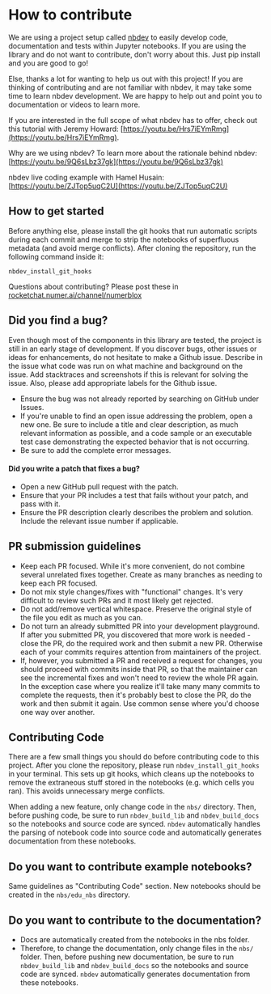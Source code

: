 # How to contribute

We are using a project setup called [nbdev](https://nbdev.fast.ai/) to easily develop code, documentation and tests within Jupyter notebooks. If you are using the library and do not want to contribute, don't worry about this. Just pip install and you are good to go!

Else, thanks a lot for wanting to help us out with this project! If you are thinking of contributing and are not familiar with nbdev, it may take some time to learn nbdev development. 
We are happy to help out and point you to documentation or videos to learn more.



If you are interested in the full scope of what nbdev has to offer, check out this tutorial with Jeremy Howard:
[https://youtu.be/Hrs7iEYmRmg](https://youtu.be/Hrs7iEYmRmg).

Why are we using nbdev? To learn more about the rationale behind nbdev:
[https://youtu.be/9Q6sLbz37gk](https://youtu.be/9Q6sLbz37gk)

nbdev live coding example with Hamel Husain:
[https://youtu.be/ZJTop5uqC2U](https://youtu.be/ZJTop5uqC2U)

## How to get started

Before anything else, please install the git hooks that run automatic scripts during each commit and merge to strip the notebooks of superfluous metadata (and avoid merge conflicts). After cloning the repository, run the following command inside it:
```
nbdev_install_git_hooks
```

Questions about contributing? Please post these in [rocketchat.numer.ai/channel/numerblox](https://rocketchat.numer.ai/channel/numerblox)

## Did you find a bug?

Even though most of the components in this library are tested, the project is still in an early stage of development. If you discover bugs, other issues or ideas for enhancements, do not hesitate to make a Github issue. Describe in the issue what code was run on what machine and background on the issue. Add stacktraces and screenshots if this is relevant for solving the issue. Also, please add appropriate labels for the Github issue.

* Ensure the bug was not already reported by searching on GitHub under Issues.
* If you're unable to find an open issue addressing the problem, open a new one. Be sure to include a title and clear description, as much relevant information as possible, and a code sample or an executable test case demonstrating the expected behavior that is not occurring.
* Be sure to add the complete error messages.

#### Did you write a patch that fixes a bug?

* Open a new GitHub pull request with the patch.
* Ensure that your PR includes a test that fails without your patch, and pass with it.
* Ensure the PR description clearly describes the problem and solution. Include the relevant issue number if applicable.

## PR submission guidelines

* Keep each PR focused. While it's more convenient, do not combine several unrelated fixes together. Create as many branches as needing to keep each PR focused.
* Do not mix style changes/fixes with "functional" changes. It's very difficult to review such PRs and it most likely get rejected.
* Do not add/remove vertical whitespace. Preserve the original style of the file you edit as much as you can.
* Do not turn an already submitted PR into your development playground. If after you submitted PR, you discovered that more work is needed - close the PR, do the required work and then submit a new PR. Otherwise each of your commits requires attention from maintainers of the project.
* If, however, you submitted a PR and received a request for changes, you should proceed with commits inside that PR, so that the maintainer can see the incremental fixes and won't need to review the whole PR again. In the exception case where you realize it'll take many many commits to complete the requests, then it's probably best to close the PR, do the work and then submit it again. Use common sense where you'd choose one way over another.

## Contributing Code

There are a few small things you should do before contributing code to this project. After you clone the repository, please run `nbdev_install_git_hooks` in your terminal. This sets up git hooks, which cleans up the notebooks to remove the extraneous stuff stored in the notebooks (e.g. which cells you ran). This avoids unnecessary merge conflicts.

When adding a new feature, only change code in the `nbs/` directory. Then, before pushing code, be sure to run `nbdev_build_lib` and `nbdev_build_docs` so the notebooks and source code are synced. `nbdev` automatically handles the parsing of notebook code into source code and automatically generates documentation from these notebooks.

## Do you want to contribute example notebooks?

Same guidelines as "Contributing Code" section. New notebooks should be created in the `nbs/edu_nbs` directory.

## Do you want to contribute to the documentation?

* Docs are automatically created from the notebooks in the nbs folder.
* Therefore, to change the documentation, only change files in the `nbs/` folder. Then, before pushing new documentation, be sure to run `nbdev_build_lib` and `nbdev_build_docs` so the notebooks and source code are synced. `nbdev` automatically generates documentation from these notebooks.
